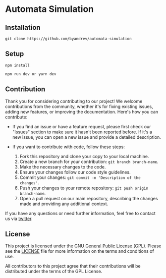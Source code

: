 # Automata Simulation

## Installation

```
git clone https://github.com/byandrev/automata-simulation
```


## Setup

```
npm install
```
```
npm run dev or yarn dev
```


## Contribution

Thank you for considering contributing to our project! We welcome contributions from the community, whether it's for fixing existing issues, adding new features, or improving the documentation. Here's how you can contribute:


- If you find an issue or have a feature request, please first check our "Issues" section to make sure it hasn't been reported before. If it's a new issue, you can open a new issue and provide a detailed description.

- If you want to contribute with code, follow these steps:
  1. Fork this repository and clone your copy to your local machine.
  2. Create a new branch for your contribution: `git branch branch-name`.
  3. Make the necessary changes to the code.
  4. Ensure your changes follow our code style guidelines.
  5. Commit your changes: `git commit -m 'Description of the changes'`.
  6. Push your changes to your remote repository: `git push origin branch-name`.
  7. Open a pull request on our main repository, describing the changes made and providing any additional context.

If you have any questions or need further information, feel free to contact us via [twitter](https://www.twitter.com/byandrev).

## License

This project is licensed under the [GNU General Public License (GPL)](https://www.gnu.org/licenses/gpl-3.0.html). Please see the [LICENSE](LICENSE) file for more information on the terms and conditions of use.

All contributors to this project agree that their contributions will be distributed under the terms of the GPL License.

